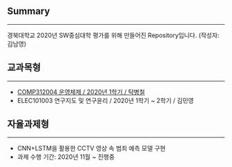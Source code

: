 ## Summary
-----------------------------------------
경북대학교 2020년 SW중심대학 평가를 위해 만들어진 Repository입니다. (작성자: 김남영)



## 교과목형
----------------------
+ [COMP312004 운영체제 / 2020년 1학기 / 탁병철](https://github.com/skadud8951/OperatingSystem2020)
+ ELEC101003 연구지도 및 연구윤리 / 2020년 1학기 ~ 2학기 / 김민영

## 자율과제형
---------------------
+ CNN+LSTM을 활용한 CCTV 영상 속 범죄 예측 모델 구현
+ 과제 수행 기간: 2020년 11월 ~ 진행중
